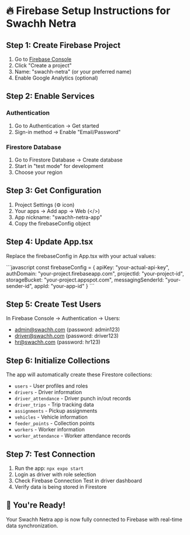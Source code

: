 # 🔥 Firebase Setup Instructions for Swachh Netra

## Step 1: Create Firebase Project
1. Go to [Firebase Console](https://console.firebase.google.com/)
2. Click "Create a project"
3. Name: "swachh-netra" (or your preferred name)
4. Enable Google Analytics (optional)

## Step 2: Enable Services
### Authentication
1. Go to Authentication → Get started
2. Sign-in method → Enable "Email/Password"

### Firestore Database
1. Go to Firestore Database → Create database
2. Start in "test mode" for development
3. Choose your region

## Step 3: Get Configuration
1. Project Settings (⚙️ icon)
2. Your apps → Add app → Web (</>) 
3. App nickname: "swachh-netra-app"
4. Copy the firebaseConfig object

## Step 4: Update App.tsx
Replace the firebaseConfig in App.tsx with your actual values:

\`\`\`javascript
const firebaseConfig = {
  apiKey: "your-actual-api-key",
  authDomain: "your-project.firebaseapp.com", 
  projectId: "your-project-id",
  storageBucket: "your-project.appspot.com",
  messagingSenderId: "your-sender-id",
  appId: "your-app-id"
}
\`\`\`

## Step 5: Create Test Users
In Firebase Console → Authentication → Users:
- admin@swachh.com (password: admin123)
- driver@swachh.com (password: driver123)
- hr@swachh.com (password: hr123)

## Step 6: Initialize Collections
The app will automatically create these Firestore collections:
- `users` - User profiles and roles
- `drivers` - Driver information
- `driver_attendance` - Driver punch in/out records
- `driver_trips` - Trip tracking data
- `assignments` - Pickup assignments
- `vehicles` - Vehicle information
- `feeder_points` - Collection points
- `workers` - Worker information
- `worker_attendance` - Worker attendance records

## Step 7: Test Connection
1. Run the app: `npx expo start`
2. Login as driver with role selection
3. Check Firebase Connection Test in driver dashboard
4. Verify data is being stored in Firestore

## 🚀 You're Ready!
Your Swachh Netra app is now fully connected to Firebase with real-time data synchronization.
